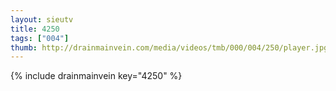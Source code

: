 ```yaml
--- 
layout: sieutv
title: 4250
tags: ["004"]
thumb: http://drainmainvein.com/media/videos/tmb/000/004/250/player.jpg
---
```

{% include drainmainvein key="4250" %} 
